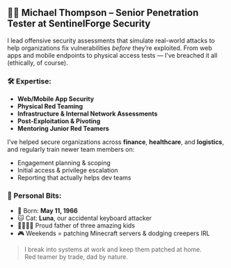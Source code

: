 ## 👨‍💻 Michael Thompson – Senior Penetration Tester at SentinelForge Security

I lead offensive security assessments that simulate real-world attacks to help organizations fix vulnerabilities *before* they’re exploited. From web apps and mobile endpoints to physical access tests — I’ve breached it all (ethically, of course).

### 🛠️ Expertise:
- **Web/Mobile App Security**
- **Physical Red Teaming**
- **Infrastructure & Internal Network Assessments**
- **Post-Exploitation & Pivoting**
- **Mentoring Junior Red Teamers**

I’ve helped secure organizations across **finance**, **healthcare**, and **logistics**, and regularly train newer team members on:
- Engagement planning & scoping
- Initial access & privilege escalation
- Reporting that actually helps dev teams

### 🐾 Personal Bits:
- 🎂 Born: **May 11, 1966**
- 🐱 Cat: **Luna**, our accidental keyboard attacker
- 👨‍👧‍👧👦 Proud father of three amazing kids
- 🎮 Weekends = patching Minecraft servers & dodging creepers IRL

> I break into systems at work and keep them patched at home.  
> Red teamer by trade, dad by nature.
